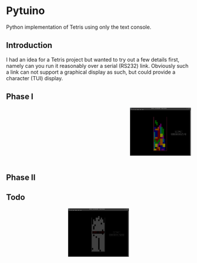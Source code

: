 # Pytuino
Python implementation of Tetris using only the text console.

## Introduction
I had an idea for a Tetris project but wanted to try out a few details first, namely can you run it reasonably over a serial (RS232) link. Obviously such a link can not support a graphical display as such, but could provide a character (TUI) display.

## Phase I
<img src="Pics/02.png" height="33%" width="33%" align="right">

<br clear="right"/><br/>

## Phase II

## Todo


<p width="100%" align="center"><img src="Pics/GameOver.png" height="33%" width="33%" /></p>
